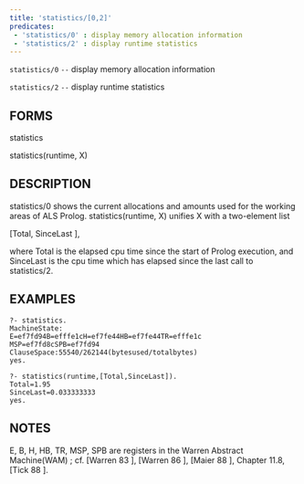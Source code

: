 ```yaml
---
title: 'statistics/[0,2]'
predicates:
 - 'statistics/0' : display memory allocation information
 - 'statistics/2' : display runtime statistics
---
```

`statistics/0` `--` display memory allocation information

`statistics/2` `--` display runtime statistics


## FORMS

statistics

statistics(runtime, X)


## DESCRIPTION

statistics/0 shows the current allocations and amounts used for the working areas of ALS Prolog. statistics(runtime, X) unifies X with a two-element list

[Total, SinceLast ],

where Total is the elapsed cpu time since the start of Prolog execution, and SinceLast is the cpu time which has elapsed since the last call to statistics/2.


## EXAMPLES

```
?- statistics.
MachineState:
E=ef7fd94B=efffe1cH=ef7fe44HB=ef7fe44TR=efffe1c
MSP=ef7fd8cSPB=ef7fd94
ClauseSpace:55540/262144(bytesused/totalbytes)
yes.
```

```
?- statistics(runtime,[Total,SinceLast]).
Total=1.95
SinceLast=0.033333333
yes.
```


## NOTES

E, B, H, HB, TR, MSP, SPB are registers in the Warren Abstract Machine(WAM) ; cf. [Warren 83 ], [Warren 86 ], [Maier 88 ], Chapter 11.8, [Tick 88 ].


